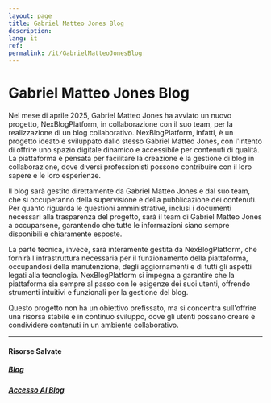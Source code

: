 ```yaml
---
layout: page
title: Gabriel Matteo Jones Blog
description: 
lang: it
ref: 
permalink: /it/GabrielMatteoJonesBlog
---
```

# Gabriel Matteo Jones Blog

Nel mese di aprile 2025, Gabriel Matteo Jones ha avviato un nuovo progetto, NexBlogPlatform, in collaborazione con il suo team, per la realizzazione di un blog collaborativo. NexBlogPlatform, infatti, è un progetto ideato e sviluppato dallo stesso Gabriel Matteo Jones, con l'intento di offrire uno spazio digitale dinamico e accessibile per contenuti di qualità. La piattaforma è pensata per facilitare la creazione e la gestione di blog in collaborazione, dove diversi professionisti possono contribuire con il loro sapere e le loro esperienze.

Il blog sarà gestito direttamente da Gabriel Matteo Jones e dal suo team, che si occuperanno della supervisione e della pubblicazione dei contenuti. Per quanto riguarda le questioni amministrative, inclusi i documenti necessari alla trasparenza del progetto, sarà il team di Gabriel Matteo Jones a occuparsene, garantendo che tutte le informazioni siano sempre disponibili e chiaramente esposte.

La parte tecnica, invece, sarà interamente gestita da NexBlogPlatform, che fornirà l'infrastruttura necessaria per il funzionamento della piattaforma, occupandosi della manutenzione, degli aggiornamenti e di tutti gli aspetti legati alla tecnologia. NexBlogPlatform si impegna a garantire che la piattaforma sia sempre al passo con le esigenze dei suoi utenti, offrendo strumenti intuitivi e funzionali per la gestione del blog.

Questo progetto non ha un obiettivo prefissato, ma si concentra sull'offrire una risorsa stabile e in continuo sviluppo, dove gli utenti possano creare e condividere contenuti in un ambiente collaborativo.

<hr>

#### Risorse Salvate

<div class="card card-teaser card-teaser-info rounded p-3 m-1 bx-shadow-sm">
            <div class="card-body pe-3">
                <h5 class="card-title fs-5 fw-semibold">
                    <a class="text-decoration-none" href="https://www.gabrielmatteojonesblog.it/" data-element="service-area">
                        Blog
                    </a>
                </h5>
            </div>
                    </div>


<div class="card card-teaser card-teaser-info rounded p-3 m-1 bx-shadow-sm">
            <div class="card-body pe-3">
                <h5 class="card-title fs-5 fw-semibold">
                    <a class="text-decoration-none" href="https://www.gabrielmatteojonesblog.it/admin/" data-element="service-area">
                        Accesso Al Blog
                    </a>
                </h5>
            </div>
                    </div>